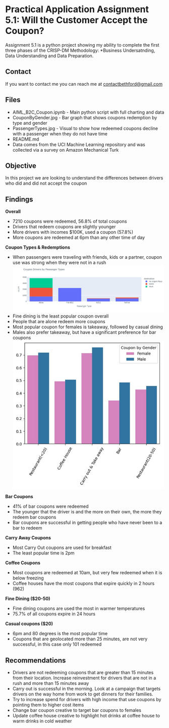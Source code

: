 # Practical Application Assignment 5.1: Will the Customer Accept the Coupon?

Assignment 5.1 is a python project showing my ability to complete the first three phases of the CRISP-DM Methodology: *Business Undersatnding, Data Understanding and Data Preparation.  


## Contact 
If you want to contact me you can reach me at contactbethford@gmail.com

## Files
* AIML_B2C_Coupon.ipynb - Main python script with full charting and data
* CouponByGender.jpg - Bar graph that shows coupons redemption by type and gender
* PassengerTypes.jpg - Visual to show how redeemed coupons decline with a passenger when they do not have time 
* README.md
* Data comes from the UCI Machine Learning repository and was collected via a survey on Amazon Mechanical Turk

## Objective
In this project we are looking to understand the differences between drivers who did and did not accept the coupon 

## Findings

**Overall**
- 7210 coupons were redeemed, 56.8% of total coupons
- Drivers that redeem coupons are slightly younger
- More drivers with incomes $100K, used a coupon (57.8%) 
- More coupons are redeemed at 6pm than any other time of day

**Coupon Types & Redemptions**
- When passengers were traveling with friends, kids or a partner, coupon use was strong when they were not in a rush 
![Traveling With Passenger Image](PassengerTypes.jpg "Coupons used more when not in a rush")
- Fine dining is the least popular coupon overall
- People that are alone redeem more coupons
- Most popular coupon for females is takeaway, followed by casual dining
- Males also prefer takeaway, but have a significant preference for bar coupons
![Redemption by Gender](CouponByGender.jpg "Males prefer bar, females takeaway and casual")

**Bar Coupons**
- 41% of bar coupons were redeemed
- The younger that the driver is and the more on their own, the more they redeem bar coupons
- Bar coupons are successful in getting people who have never been to a bar to redeem

**Carry Away Coupons**
- Most Carry Out coupons are used for breakfast
- The least popular time is 2pm

**Coffee Coupons**
- Most coupons are redeemed at 10am, but very few redeemed when it is below freezing
- Coffee houses have the most coupons that expire quickly in 2 hours (962) 

**Fine Dining ($20-50)**
- Fine dining coupons are used the most in warmer temperatures
- 75.7% of all coupons expire in 24 hours

**Casual coupons ($20)**
- 6pm and 80 degrees is the most popular time
- Coupons that are geolocated more than 25 minutes, are not very successful, in this case only 101 redeemed


## Recommendations
- Drivers are not redeeming coupons that are greater than 15 minutes from their location.  Increase reinvestment for drivers that are not in a rush and more than 15 minutes away 
- Carry out is successful in the morning.  Look at a campaign that targets drivers on the way home from work to get dinners for their families. 
- Try to increase spend for drivers with high income that use coupons by pointing them to higher cost items
- Change bar coupon creative to target bar coupons to females
- Update coffee house creative to highlight hot drinks at coffee house to warm drinks in cold weather
